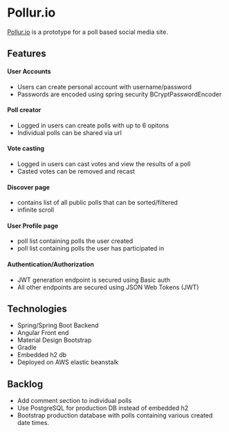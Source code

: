 
# Pollur.io 

[Pollur.io](https://Pollur.io) is a prototype for a poll based social media site.

## Features

#### User Accounts
- Users can create personal account with username/password
- Passwords are encoded using spring security BCryptPasswordEncoder


#### Poll creator
- Logged in users can create polls with up to 6 opitons
- Individual polls can be shared via url


#### Vote casting
- Logged in users can cast votes and view the results of a poll
- Casted votes can be removed and recast


#### Discover page
- contains list of all public polls that can be sorted/filtered
- infinite scroll


#### User Profile page
- poll list containing polls the user created
- poll list containing polls the user has participated in


#### Authentication/Authorization
- JWT generation endpoint is secured using Basic auth
- All other endpoints are secured using JSON Web Tokens (JWT)


## Technologies

- Spring/Spring Boot Backend
- Angular Front end
- Material Design Bootstrap
- Gradle
- Embedded h2 db
- Deployed on AWS elastic beanstalk
## Backlog
- Add comment section to individual polls
- Use PostgreSQL for production DB instead of embedded h2
- Bootstrap production database with polls containing various created date times.
